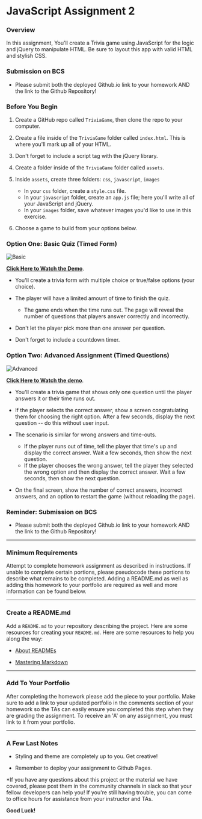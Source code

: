 # JavaScript Assignment 2

### Overview

In this assignment, You'll create a Trivia game using JavaScript for the logic and jQuery to manipulate HTML. Be sure to layout this app with valid HTML and stylish CSS.

### Submission on BCS

- Please submit both the deployed Github.io link to your homework AND the link to the Github Repository!

### Before You Begin

1. Create a GitHub repo called `TriviaGame`, then clone the repo to your computer.

2. Create a file inside of the `TriviaGame` folder called `index.html`. This is where you'll mark up all of your HTML.
3. Don't forget to include a script tag with the jQuery library.

4. Create a folder inside of the `TriviaGame` folder called `assets`.
5. Inside `assets`, create three folders: `css`, `javascript`, `images`

   - In your `css` folder, create a `style.css` file.
   - In your `javascript` folder, create an `app.js` file; here you'll write all of your JavaScript and jQuery.
   - In your `images` folder, save whatever images you'd like to use in this exercise.

6. Choose a game to build from your options below.

### Option One: Basic Quiz (Timed Form)

![Basic](Images/1-basic.jpg)

**[Click Here to Watch the Demo](https://youtu.be/fBIj8YsA9dk)**.

- You'll create a trivia form with multiple choice or true/false options (your choice).

- The player will have a limited amount of time to finish the quiz.

  - The game ends when the time runs out. The page will reveal the number of questions that players answer correctly and incorrectly.

- Don't let the player pick more than one answer per question.

- Don't forget to include a countdown timer.

### Option Two: Advanced Assignment (Timed Questions)

![Advanced](Images/2-advanced.jpg)

**[Click Here to Watch the demo](https://youtu.be/xhmmiRmxQ8Q)**.

- You'll create a trivia game that shows only one question until the player answers it or their time runs out.

- If the player selects the correct answer, show a screen congratulating them for choosing the right option. After a few seconds, display the next question -- do this without user input.

- The scenario is similar for wrong answers and time-outs.

  - If the player runs out of time, tell the player that time's up and display the correct answer. Wait a few seconds, then show the next question.
  - If the player chooses the wrong answer, tell the player they selected the wrong option and then display the correct answer. Wait a few seconds, then show the next question.

- On the final screen, show the number of correct answers, incorrect answers, and an option to restart the game (without reloading the page).

### Reminder: Submission on BCS

- Please submit both the deployed Github.io link to your homework AND the link to the Github Repository!

---

### Minimum Requirements

Attempt to complete homework assignment as described in instructions. If unable to complete certain portions, please pseudocode these portions to describe what remains to be completed. Adding a README.md as well as adding this homework to your portfolio are required as well and more information can be found below.

---

### Create a README.md

Add a `README.md` to your repository describing the project. Here are some resources for creating your `README.md`. Here are some resources to help you along the way:

- [About READMEs](https://help.github.com/articles/about-readmes/)

- [Mastering Markdown](https://guides.github.com/features/mastering-markdown/)

---

### Add To Your Portfolio

After completing the homework please add the piece to your portfolio. Make sure to add a link to your updated portfolio in the comments section of your homework so the TAs can easily ensure you completed this step when they are grading the assignment. To receive an 'A' on any assignment, you must link to it from your portfolio.

---

### A Few Last Notes

- Styling and theme are completely up to you. Get creative!

- Remember to deploy your assignment to Github Pages.

\*If you have any questions about this project or the material we have covered, please post them in the community channels in slack so that your fellow developers can help you! If you're still having trouble, you can come to office hours for assistance from your instructor and TAs.

**Good Luck!**
